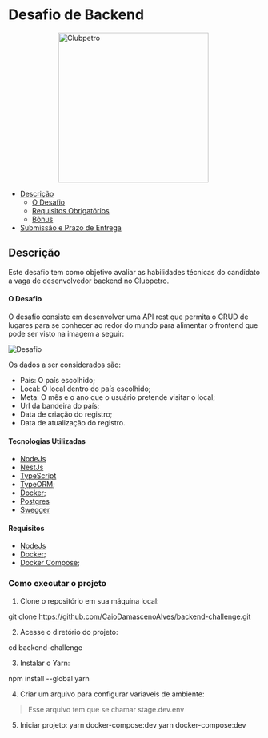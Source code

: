 # Desafio de Backend

<img src="./img/logo-clubpetro.png" style="margin-left: 100px"
     alt="Clubpetro" width="300">

- [Descrição](#descrição)
  - [O Desafio](#o-desafio)
  - [Requisitos Obrigatórios](#requisitos-obrigatórios)
  - [Bônus](#bônus)
- [Submissão e Prazo de Entrega](#submissão-e-prazo-de-entrega)

## Descrição

Este desafio tem como objetivo avaliar as habilidades técnicas do candidato a vaga de desenvolvedor backend no Clubpetro.

#### O Desafio

O desafio consiste em desenvolver uma API rest que permita o CRUD de lugares para se conhecer ao redor do mundo para alimentar o frontend que pode ser visto na imagem a seguir:

<img src="./img/challenge.png" alt="Desafio" >

Os dados a ser considerados são:

- País: O país escolhido;
- Local: O local dentro do país escolhido;
- Meta: O mês e o ano que o usuário pretende visitar o local;
- Url da bandeira do país;
- Data de criação do registro;
- Data de atualização do registro.

#### Tecnologias Utilizadas

- [NodeJs](https://nodejs.org/en)
- [NestJs](https://nestjs.com/)
- [TypeScript](https://www.typescriptlang.org/)
- [TypeORM](https://typeorm.io/#/);
- [Docker](https://docs.docker.com/compose/);
- [Postgres](https://www.postgresql.org/)
- [Swegger](https://swagger.io/)

#### Requisitos
- [NodeJs](https://nodejs.org/en)
- [Docker](https://docs.docker.com/);
- [Docker Compose](https://docs.docker.com/compose/);

### Como executar o projeto
1. Clone o repositório em sua máquina local:
  
  git clone https://github.com/CaioDamascenoAlves/backend-challenge.git
  
2. Acesse o diretório do projeto:
  
  cd backend-challenge
  
3. Instalar o Yarn:
  
  npm install --global yarn

4. Criar um arquivo para configurar variaveis de ambiente:
  > Esse arquivo tem que se chamar stage.dev.env
  
  
  
5. Iniciar projeto:
  yarn docker-compose:dev
  yarn docker-compose:dev


